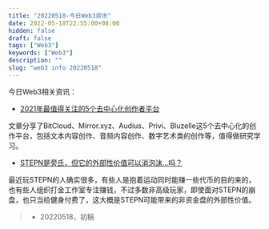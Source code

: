 ```yaml
---
title: "20220518-今日Web3资讯"
date: 2022-05-18T22:55:00+08:00
hidden: false
draft: false
tags: ["Web3"]
keywords: ["Web3"]
description: ""
slug: "web3 info 20220518"
---
```


今日Web3相关资讯：

- [2021年最值得关注的5个去中心化创作者平台](https://www.163.com/dy/article/GI74U5P50519TOTR.html)

文章分享了BitCloud、Mirror.xyz、Audius、Privi、Bluzelle这5个去中心化的创作平台，包括文本内容创作、音频内容创作、数字艺术类的创作等，值得做研究学习。

- [STEPN是旁氏，但它的外部性价值可以消泡沫…吗？](https://www.163.com/dy/article/H7JTJNTF0519TOTR.html)

最近玩STEPN的人确实很多，有些人是抱着运动同时能赚一些代币的目的来的，也有些人组织打金工作室专注赚钱，不过多数非高级玩家，即使面对STEPN的崩盘，也只当给健身付费了，这大概是STEPN可能带来的非资金盘的外部性价值。

<!--more-->


> - 20220518，初稿
